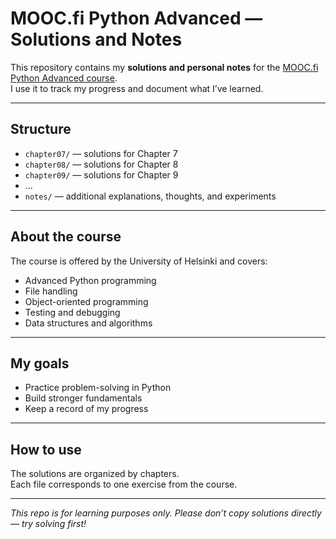 # MOOC.fi Python Advanced — Solutions and Notes

This repository contains my **solutions and personal notes** for the [MOOC.fi Python Advanced course](https://programming-22.mooc.fi/).  
I use it to track my progress and document what I’ve learned.

---

## Structure
- `chapter07/` — solutions for Chapter 7
- `chapter08/` — solutions for Chapter 8
- `chapter09/` — solutions for Chapter 9
- ...
- `notes/` — additional explanations, thoughts, and experiments

---

## About the course
The course is offered by the University of Helsinki and covers:
- Advanced Python programming
- File handling
- Object-oriented programming
- Testing and debugging
- Data structures and algorithms

---

## My goals
- Practice problem-solving in Python  
- Build stronger fundamentals  
- Keep a record of my progress  

---

## How to use
The solutions are organized by chapters.  
Each file corresponds to one exercise from the course.  

---

*This repo is for learning purposes only. Please don’t copy solutions directly — try solving first!*